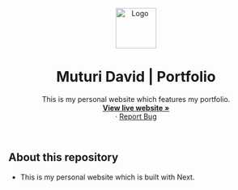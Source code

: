 <div id="top"></div>

<!-- PROJECT LOGO -->
<br />
<div align="center">
  <a href="#">
    <img src="./public/favicon.ico" alt="Logo" width="80" height="80">
  </a>

<h1 align="center">Muturi David | Portfolio</h1>

  <p align="center">
    This is my personal website which features my portfolio.
    <br />
    <a href="https://tushdev.co/"><strong>View live website »</strong></a>
    <br />
    ·
    <a href="https://github.com/tushcmd/tushdev-portfolio/issues">Report Bug</a>
  </p>
</div>

<br/>

## About this repository

- This is my personal website which is built with Next.
